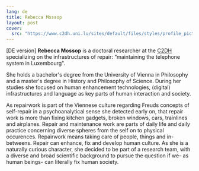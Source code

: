```yaml
---
lang: de
title: Rebecca Mossop
layout: post
cover:
  src: "https://www.c2dh.uni.lu/sites/default/files/styles/profile_picture_big/public/pictures/picture-385-1572860159.jpg?itok=lVi7sjVw"
---
```


[DE version] **Rebecca Mossop** is a doctoral researcher at the [C2DH](https://c2dh.uni.lu) specializing on the infrastructures of repair: “maintaining the telephone system in Luxembourg".

<!-- more -->

She holds a bachelor's degree from the University of Vienna in Philosophy and a master's degree in History and Philosophy of Science. During her studies she focused on human enhancement technologies, (digital) infrastructures and language as key parts of human interaction and society.

As repairwork is part of the Viennese culture regarding Freuds concepts of self-repair in a psychoanalytical sense she detected early on, that repair work is more than fixing kitchen gadgets, broken windows, cars, trainlines and airplanes. Repair and maintenance work are parts of daily life and daily practice concerning diverse spheres from the self on to physical occurences. Repairwork means taking care of people, things and in-betweens. Repair can enhance, fix and develop human culture. As she is a naturally curious character, she decided  to be part of a research team, with a diverse and broad scientific background to pursue the question if we- as human beings- can literally fix human society.
